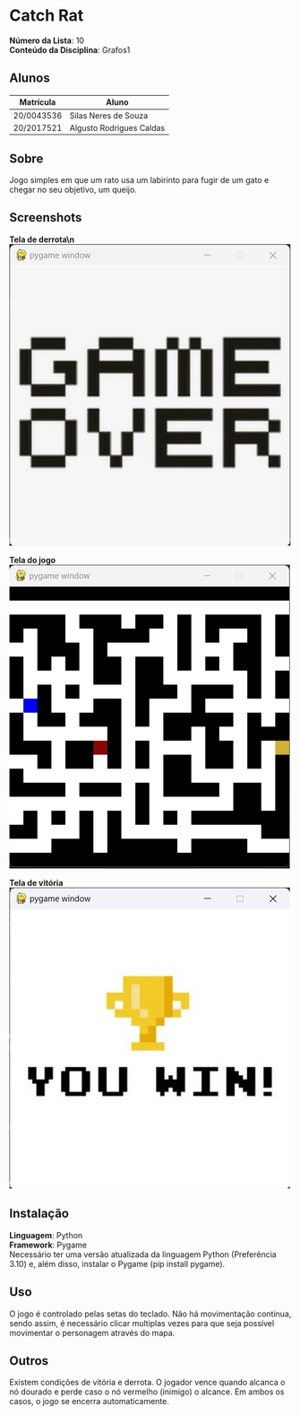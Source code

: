# Catch Rat

**Número da Lista**: 10<br>
**Conteúdo da Disciplina**: Grafos1<br>

## Alunos
|Matrícula | Aluno |
| -- | -- |
| 20/0043536  |  Silas Neres de Souza|
| 20/2017521  |  Algusto Rodrigues Caldas |

## Sobre 
Jogo simples em que um rato usa um labirinto para fugir de um gato e chegar no seu objetivo, um queijo.

## Screenshots
**Tela de derrota\n**
<img src="./assets/GameOverScreen.jpeg" alt="print">

**Tela do jogo**
<img src="./assets/GameScreen.jpeg" alt="print">

**Tela de vitória**
<img src="./assets/YouWinScreen.jpeg" alt="print">

## Instalação 
**Linguagem**: Python<br>
**Framework**: Pygame<br>
Necessário ter uma versão atualizada da linguagem Python (Preferência 3.10) e, além disso, instalar o Pygame (pip install pygame). 

## Uso 
O jogo é controlado pelas setas do teclado. Não há movimentação continua, sendo assim, é necessário clicar multiplas vezes para que seja possível movimentar o personagem através do mapa.

## Outros 
Existem condições de vitória e derrota. O jogador vence quando alcanca o nó dourado e perde caso o nó vermelho (inimigo) o alcance. Em ambos os casos, o jogo se encerra automaticamente. 
